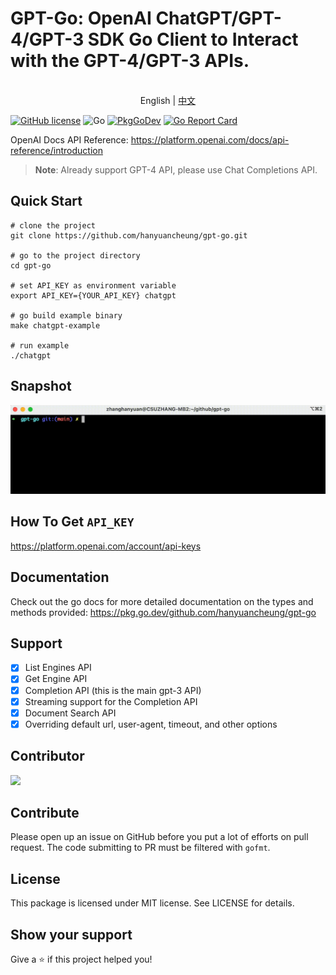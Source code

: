 GPT-Go: OpenAI ChatGPT/GPT-4/GPT-3 SDK Go Client to Interact with the GPT-4/GPT-3 APIs.
========================

<p align="center">
    <br> English | <a href="README-CN.md">中文</a>
</p>

[![GitHub license](https://img.shields.io/badge/license-MIT-blue.svg)](https://raw.githubusercontent.com/csuzhang/gpt-go/main/LICENSE) ![Go](https://github.com/hanyuancheung/gpt-go/workflows/Go/badge.svg)
[![PkgGoDev](https://pkg.go.dev/badge/github.com/hanyuancheung/gpt-go)](https://pkg.go.dev/github.com/hanyuancheung/gpt-go)
[![Go Report Card](https://goreportcard.com/badge/hanyuancheung/gpt-go)](https://goreportcard.com/report/hanyuancheung/gpt-go)

OpenAI Docs API Reference: https://platform.openai.com/docs/api-reference/introduction

> **Note**: Already support GPT-4 API, please use Chat Completions API.

## Quick Start

```shell
# clone the project
git clone https://github.com/hanyuancheung/gpt-go.git

# go to the project directory
cd gpt-go

# set API_KEY as environment variable
export API_KEY={YOUR_API_KEY} chatgpt

# go build example binary
make chatgpt-example

# run example
./chatgpt
```

## Snapshot

![](img/chatgpt.gif)

## How To Get `API_KEY`

https://platform.openai.com/account/api-keys

## Documentation

Check out the go docs for more detailed documentation on the types and methods provided: https://pkg.go.dev/github.com/hanyuancheung/gpt-go

## Support

- [x] List Engines API
- [x] Get Engine API
- [x] Completion API (this is the main gpt-3 API)
- [x] Streaming support for the Completion API
- [x] Document Search API
- [x] Overriding default url, user-agent, timeout, and other options

## Contributor

<a href="https://github.com/hanyuancheung/gpt-go/graphs/contributors">
  <img src="https://contrib.rocks/image?repo=hanyuancheung/gpt-go" />
</a>

## Contribute

Please open up an issue on GitHub before you put a lot of efforts on pull request.
The code submitting to PR must be filtered with `gofmt`.

## License

This package is licensed under MIT license. See LICENSE for details.

## Show your support

Give a ⭐️ if this project helped you!
